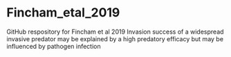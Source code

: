 # Fincham_etal_2019
GitHub respository for Fincham et al 2019 Invasion success of a widespread invasive predator may be explained by a high predatory efficacy but may be influenced by pathogen infection
